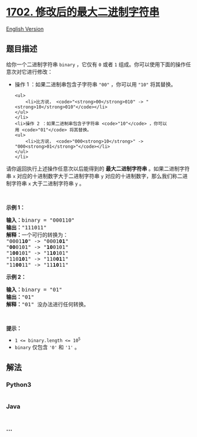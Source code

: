 # [1702. 修改后的最大二进制字符串](https://leetcode-cn.com/problems/maximum-binary-string-after-change)

[English Version](/solution/1700-1799/1702.Maximum%20Binary%20String%20After%20Change/README_EN.md)

## 题目描述

<!-- 这里写题目描述 -->

<p>给你一个二进制字符串 <code>binary</code> ，它仅有 <code>0</code> 或者 <code>1</code> 组成。你可以使用下面的操作任意次对它进行修改：</p>

<ul>
	<li>操作 1 ：如果二进制串包含子字符串 <code>"00"</code> ，你可以用 <code>"10"</code> 将其替换。

	<ul>
		<li>比方说， <code>"<strong>00</strong>010" -> "<strong>10</strong>010"</code></li>
	</ul>
	</li>
	<li>操作 2 ：如果二进制串包含子字符串 <code>"10"</code> ，你可以用 <code>"01"</code> 将其替换。
	<ul>
		<li>比方说， <code>"000<strong>10</strong>" -> "000<strong>01</strong>"</code></li>
	</ul>
	</li>
</ul>

<p>请你返回执行上述操作任意次以后能得到的 <strong>最大二进制字符串</strong> 。如果二进制字符串 <code>x</code> 对应的十进制数字大于二进制字符串 <code>y</code> 对应的十进制数字，那么我们称二进制字符串<em> </em><code>x</code><em> </em>大于二进制字符串<em> </em><code>y</code><em> </em>。</p>

<p> </p>

<p><strong>示例 1：</strong></p>

<pre>
<b>输入：</b>binary = "000110"
<b>输出：</b>"111011"
<b>解释：</b>一个可行的转换为：
"0001<strong>10</strong>" -> "0001<strong>01</strong>" 
"<strong>00</strong>0101" -> "<strong>10</strong>0101" 
"1<strong>00</strong>101" -> "1<strong>10</strong>101" 
"110<strong>10</strong>1" -> "110<strong>01</strong>1" 
"11<strong>00</strong>11" -> "11<strong>10</strong>11"
</pre>

<p><strong>示例 2：</strong></p>

<pre>
<b>输入：</b>binary = "01"
<b>输出：</b>"01"
<b>解释：</b>"01" 没办法进行任何转换。
</pre>

<p> </p>

<p><strong>提示：</strong></p>

<ul>
	<li><code>1 <= binary.length <= 10<sup>5</sup></code></li>
	<li><code>binary</code> 仅包含 <code>'0'</code> 和 <code>'1'</code> 。</li>
</ul>


## 解法

<!-- 这里可写通用的实现逻辑 -->

<!-- tabs:start -->

### **Python3**

<!-- 这里可写当前语言的特殊实现逻辑 -->

```python

```

### **Java**

<!-- 这里可写当前语言的特殊实现逻辑 -->

```java

```

### **...**

```

```

<!-- tabs:end -->
